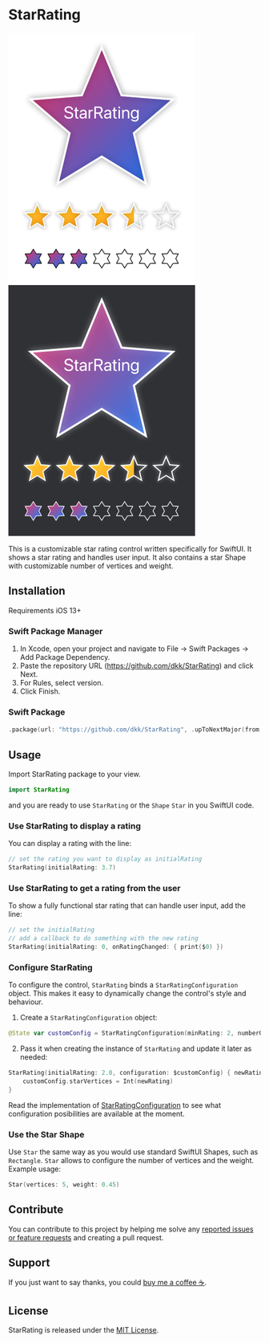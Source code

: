 # StarRating

![Example](./example.png?raw=true) ![Example Dark](./example_dark.png?raw=true)

This is a customizable star rating control written specifically for SwiftUI. It shows a star rating and handles user input.
It also contains a star Shape with customizable number of vertices and weight.

## Installation
Requirements iOS 13+

### Swift Package Manager 
1. In Xcode, open your project and navigate to File → Swift Packages → Add Package Dependency.
2. Paste the repository URL (https://github.com/dkk/StarRating) and click Next.
3. For Rules, select version.
4. Click Finish.

### Swift Package
```swift
.package(url: "https://github.com/dkk/StarRating", .upToNextMajor(from: "1.2.0"))
```

## Usage

Import StarRating package to your view.

```swift
import StarRating
```

and you are ready to use `StarRating` or the `Shape` `Star` in you SwiftUI code.

### Use StarRating to display a rating
You can display a rating with the line:
```swift
// set the rating you want to display as initialRating
StarRating(initialRating: 3.7) 
```

### Use StarRating to get a rating from the user
To show a fully functional star rating that can handle user input, add the line:
```swift
// set the initialRating
// add a callback to do something with the new rating
StarRating(initialRating: 0, onRatingChanged: { print($0) })
```

### Configure StarRating
To configure the control, `StarRating` binds a `StarRatingConfiguration` object. This makes it easy to dynamically change the control's style and behaviour.

1. Create a `StarRatingConfiguration` object:
```swift
@State var customConfig = StarRatingConfiguration(minRating: 2, numberOfStars: 10)
```

2. Pass it when creating the instance of `StarRating` and update it later as needed:
```swift
StarRating(initialRating: 2.0, configuration: $customConfig) { newRating in
    customConfig.starVertices = Int(newRating)
}
```

Read the implementation of [StarRatingConfiguration](Sources/StarRating/StarRatingConfiguration.swift) to see what configuration posibilities are available at the moment.

### Use the Star Shape
Use `Star` the same way as you would use standard SwiftUI Shapes, such as `Rectangle`. `Star` allows to configure the number of vertices and the weight. Example usage:
```swift
Star(vertices: 5, weight: 0.45)
```

## Contribute
You can contribute to this project by helping me solve any [reported issues or feature requests](https://github.com/dkk/WrappingHStack/issues) and creating a pull request.

## Support
If you just want to say thanks, you could [buy me a coffee ☕️](https://www.buymeacoffee.com/kloeck).

## License
StarRating is released under the [MIT License](LICENSE).
